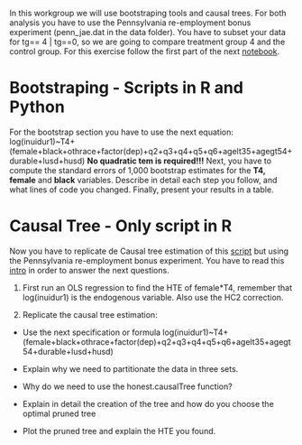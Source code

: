 In this workgroup we will use bootstraping tools and causal trees. For both analysis you have to use the Pennsylvania re-employment bonus experiment (penn_jae.dat in the data folder). You have to subset your data for tg== 4 | tg==0, so we are going to compare treatment group 4 and the control group. For this exercise follow the first part of the next [notebook](https://github.com/alexanderquispe/ECO224/blob/main/Labs/R_Notebooks/analyzing-rct-reemployment-experiment.ipynb).


 # Bootstraping - Scripts in R and Python
For the bootstrap section you have to use the next equation:
log(inuidur1)~T4+ (female+black+othrace+factor(dep)+q2+q3+q4+q5+q6+agelt35+agegt54+durable+lusd+husd)
**No quadratic tem is required!!!**
Next, you have to compute the standard errors of 1,000 bootstrap estimates for the **T4, female** and **black**  variables.
Describe in detail each step you follow, and what lines of code you changed. 
Finally, present your results in a table. 

# Causal Tree - Only script in R 
Now you have to replicate de Causal tree estimation of this [script](https://github.com/alexanderquispe/ECO224/blob/main/Labs/R_Notebooks/hte_causal_tree.ipynb) but using the  Pennsylvania re-employment bonus experiment. You have to read this [intro](https://github.com/susanathey/causalTree/blob/master/briefintro.pdf) in order to answer the next questions. 
1. First run an OLS regression to find the HTE of female*T4, remember that log(inuidur1) is the endogenous variable.  Also use the HC2 correction. 

2. Replicate the causal tree estimation: 
*  Use the next specification or formula
log(inuidur1)~T4+ (female+black+othrace+factor(dep)+q2+q3+q4+q5+q6+agelt35+agegt54+durable+lusd+husd)
 
* Explain why we need to partitionate the data in three sets. 
* Why do we need to use the honest.causalTree function? 
* Explain in detail the creation of the tree and how do you choose the optimal pruned tree
* Plot the pruned tree and explain the HTE you found. 
